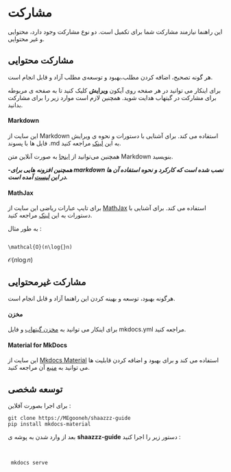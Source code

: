 # مشارکت

این راهنما نیازمند مشارکت شما برای تکمیل است. دو نوع مشارکت وجود دارد، محتوایی و غیر محتوایی.

## مشارکت محتوایی 

هر گونه تصحیح، اضافه کردن مطلب،بهبود و توسعه‌ی مطلب آزاد و قابل انجام است.

برای اینکار می توانید در هر صفحه روی آیکون <b>ویرایش</b> کلیک کنید تا به صفحه ی مربوطه برای مشارکت در گیتهاب هدایت شوید. همچنین لازم است موارد زیر را برای مشارکت بدانید.

#### Markdown

این سایت از Markdown استفاده می کند. برای آشنایی با دستورات و نحوه ی ویرایش فایل ها با پسوند .md به این [لینک](https://www.markdownguide.org/basic-syntax/) مراجعه کنید.

همچنین می‌توانید از [اینجا](https://stackedit.io/app) به صورت آنلاین متن Markdown بنویسید.

***-همچنین افزونه هایی برای markdown نصب شده است که کارکرد و نحوه استفاده آن ها در این [لیست](https://squidfunk.github.io/mkdocs-material/reference/abbreviations/) آمده است.***

#### MathJax

برای تایپ عبارات ریاضی این سایت از [MathJax](https://www.mathjax.org/) استفاده می کند. برای آشنایی با دستورات به این [لینک](https://jojozhuang.github.io/tutorial/mathjax-cheat-sheet-for-mathematical-notation/) مراجعه کنید.

به طور مثال :

```

\mathcal{O}(n\log{}n)

```

$\mathcal{O}(n\log{}n)$

## مشارکت غیرمحتوایی

هرگونه بهبود، توسعه و بهینه کردن این راهنما آزاد و قابل انجام است.

#### مخزن

برای اینکار می توانید به [مخزن گیتهاب](https://github.com/MEgooneh/shaazzz-guide) و فایل mkdocs.yml مراجعه کنید.

#### Material for MkDocs

این سایت از <a href="https://github.com/squidfunk/mkdocs-material">Mkdocs Material</a> استفاده می کند و برای بهبود و اضافه کردن قابلیت ها می توانید به [منبع](https://squidfunk.github.io/mkdocs-material/getting-started/) آن مراجعه کنید.

## توسعه شخصی

برای اجرا بصورت آفلاین :

```
git clone https://MEgooneh/shaazzz-guide
pip install mkdocs-material
```
 بعد از وارد شدن به پوشه ی <b>shaazzz-guide</b> دستور زیر را اجرا کنید :
 
‍‍‍‍
```
 mkdocs serve 
```


